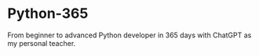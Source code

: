 # Python-365
From beginner to advanced Python developer in 365 days with ChatGPT as my personal teacher.
